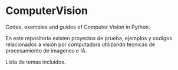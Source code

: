 # ComputerVision
Codes, examples and guides of Computer Vision in Python. 

En este repositorio existen proyectos de prueba, ejemplos y codigos relacionados a visión por computadora utilizando tecnicas de procesamiento de imagenes e IA.

Lista de temas incluidos.

